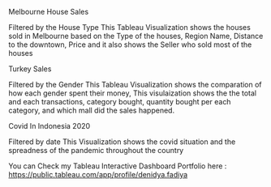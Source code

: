 Melbourne House Sales

Filtered by the House Type
This Tableau Visualization shows the houses sold in Melbourne based on the Type of the houses,
Region Name, Distance to the downtown, Price and it also shows the Seller who sold most of the houses


Turkey Sales

Filtered by the Gender
This Tableau Visualization shows the comparation of how each gender spent their money,
This visulaization shows the the total and each transactions, category bought, 
quantity bought per each category, and which mall did the sales happened.


Covid In Indonesia 2020 

Filtered by date
This Visualization shows the covid situation and the spreadness of the pandemic throughout the country


You can Check my Tableau Interactive Dashboard Portfolio here : https://public.tableau.com/app/profile/denidya.fadiya

